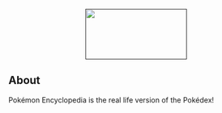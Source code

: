 <p align="center">
  <a href="" rel="noopener">
 <img width=200px height=100px src="https://github.com/andreimpana/Pokemon-Encyclopedia/blob/main/Implementation/imgs/pokemonsignup.png"></a>
</p>

## About
Pokémon Encyclopedia is the real life version of the Pokédex!

